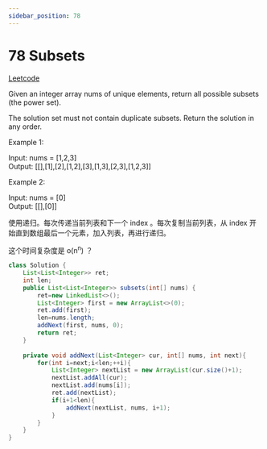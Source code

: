 ```yaml
---
sidebar_position: 78
---
```


# 78 Subsets

[Leetcode](https://leetcode.com/problems/subsets/)

Given an integer array nums of unique elements, return all possible subsets (the power set).

The solution set must not contain duplicate subsets. Return the solution in any order.

 

Example 1:

Input: nums = [1,2,3]  
Output: [[],[1],[2],[1,2],[3],[1,3],[2,3],[1,2,3]]  

Example 2:

Input: nums = [0]  
Output: [[],[0]]  

使用递归。每次传递当前列表和下一个 index 。每次复制当前列表，从 index 开始直到数组最后一个元素，加入列表，再进行递归。

这个时间复杂度是 o(n<sup>n</sup>) ？

```java
class Solution {
    List<List<Integer>> ret;
    int len;
    public List<List<Integer>> subsets(int[] nums) {
        ret=new LinkedList<>();
        List<Integer> first = new ArrayList<>(0);
        ret.add(first);
        len=nums.length;
        addNext(first, nums, 0);
        return ret;
    }
    
    private void addNext(List<Integer> cur, int[] nums, int next){
        for(int i=next;i<len;++i){
            List<Integer> nextList = new ArrayList(cur.size()+1);
            nextList.addAll(cur);
            nextList.add(nums[i]);
            ret.add(nextList);
            if(i+1<len){
                addNext(nextList, nums, i+1);
            }
        }
    }
}
```
